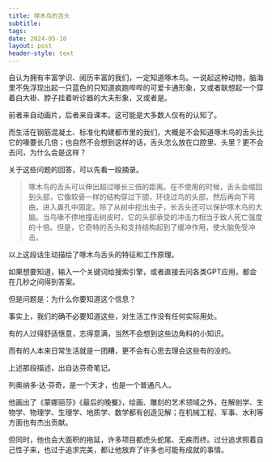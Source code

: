 ```yaml
---
title: 啄木鸟的舌头
subtitle: 
tags: 
date: 2024-05-10
layout: post
header-style: text
---
```


自认为拥有丰富学识、阅历丰富的我们，一定知道啄木鸟。一说起这种动物，脑海里不免浮现出起一只蓝色的只知道疯跑哔哔的可爱卡通形象，又或者联想起一个穿着白大褂、脖子挂着听诊器的大夫形象，又或者是。

前者来自动画片，后者来自课本。这可能是大多数人仅有的认知了。

而生活在钢筋混凝土、标准化构建都市里的我们，大概是不会知道啄木鸟的舌头比它的喙要长几倍；也自然不会想到这样的话，舌头怎么放在口腔里、头里？更不会去问，为什么会是这样？

关于这些问题的回答，可以先看一段摘录。

> 啄木鸟的舌头可以伸出超过喙长三倍的距离。在不使用的时候，舌头会缩回到头部，它像软骨一样的结构穿过下颌，环绕过鸟的头部，然后再向下弯曲，进入鼻孔中固定。除了从树中挖出虫子，长舌头还可以保护啄木鸟的大脑。当鸟喙不停地撞击树皮时，它的头部承受的冲击力相当于致人死亡强度的十倍。但是，它奇特的舌头和支持结构起到了缓冲作用，使大脑免受冲击。

以上这段话生动描绘了啄木鸟舌头的特征和工作原理。

如果想要知道，输入一个关键词给搜索引擎，或者直接去问各类GPT应用，都会在几秒之间得到答案。

但是问题是：为什么你要知道这个信息？

事实上，我们的确不必要知道这些，对生活工作没有任何实际用处。

有的人过得舒适惬意，志得意满，当然不会想到这些边角料的小知识。

而有的人本来日常生活就是一团糟，更不会有心思去理会这些有的没的。


上述那段描述，出自达芬奇笔记。

列奥纳多·达·芬奇，是一个天才，也是一个普通凡人。

他画出了《蒙娜丽莎》《最后的晚餐》，绘画、雕刻的艺术领域之外，在解剖学、生物学、物理学、生理学、地质学、数学都有创造见解；在机械工程、军事、水利等方面也有杰出贡献。

但同时，他也会大面积的拖延，许多项目都虎头蛇尾、无疾而终。过分追求照着自己性子来，也过于追求完美，都让他放弃了许多也可能有成就的事情。

